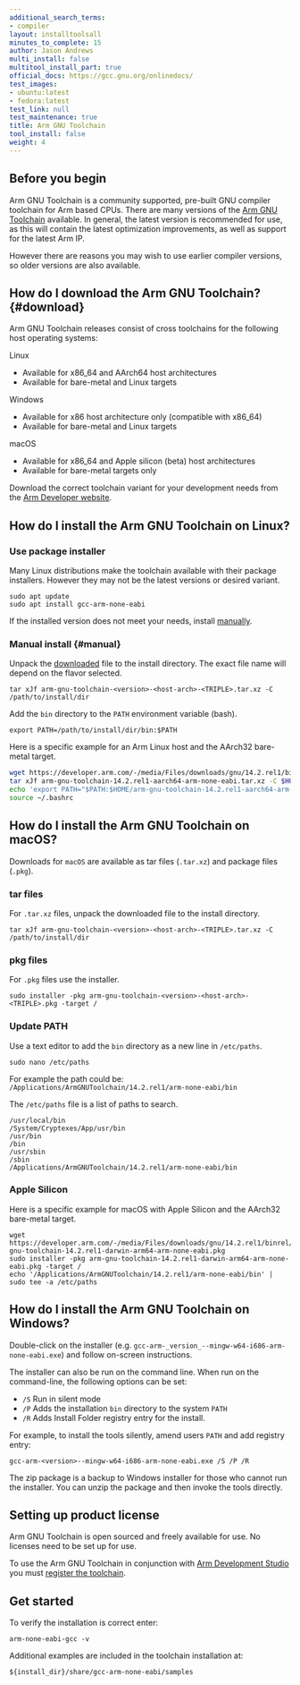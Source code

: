 ```yaml
---
additional_search_terms:
- compiler
layout: installtoolsall
minutes_to_complete: 15
author: Jason Andrews
multi_install: false
multitool_install_part: true
official_docs: https://gcc.gnu.org/onlinedocs/
test_images:
- ubuntu:latest
- fedora:latest
test_link: null
test_maintenance: true
title: Arm GNU Toolchain
tool_install: false
weight: 4
---
```


## Before you begin

Arm GNU Toolchain is a community supported, pre-built GNU compiler toolchain for Arm based CPUs.
There are many versions of the [Arm GNU Toolchain](https://developer.arm.com/Tools%20and%20Software/GNU%20Toolchain) available. In general, the latest version is recommended for use, as this will contain the latest optimization improvements, as well as support for the latest Arm IP.

However there are reasons you may wish to use earlier compiler versions, so older versions are also available.

## How do I download the Arm GNU Toolchain? {#download}

Arm GNU Toolchain releases consist of cross toolchains for the following host operating systems:

Linux
  * Available for x86_64 and AArch64 host architectures
  * Available for bare-metal and Linux targets

Windows
  * Available for x86 host architecture only (compatible with x86_64)
  * Available for bare-metal and Linux targets

macOS
  * Available for x86_64 and Apple silicon (beta) host architectures
  * Available for bare-metal targets only

Download the correct toolchain variant for your development needs from the [Arm Developer website](https://developer.arm.com/tools-and-software/open-source-software/developer-tools/gnu-toolchain/downloads).

## How do I install the Arm GNU Toolchain on Linux?

### Use package installer

Many Linux distributions make the toolchain available with their package installers. However they may not be the latest versions or desired variant.
```command
sudo apt update
sudo apt install gcc-arm-none-eabi
```
If the installed version does not meet your needs, install [manually](#manual).

### Manual install {#manual}

Unpack the [downloaded](#download) file to the install directory. The exact file name will depend on the flavor selected.

```console
tar xJf arm-gnu-toolchain-<version>-<host-arch>-<TRIPLE>.tar.xz -C /path/to/install/dir
```

Add the `bin` directory to the `PATH` environment variable (bash).
```console
export PATH=/path/to/install/dir/bin:$PATH
```

Here is a specific example for an Arm Linux host and the AArch32 bare-metal target.

```bash { target="ubuntu:latest" }
wget https://developer.arm.com/-/media/Files/downloads/gnu/14.2.rel1/binrel/arm-gnu-toolchain-14.2.rel1-aarch64-arm-none-eabi.tar.xz
tar xJf arm-gnu-toolchain-14.2.rel1-aarch64-arm-none-eabi.tar.xz -C $HOME
echo 'export PATH="$PATH:$HOME/arm-gnu-toolchain-14.2.rel1-aarch64-arm-none-eabi/bin"' >> ~/.bashrc
source ~/.bashrc
```

## How do I install the Arm GNU Toolchain on macOS?

Downloads for `macOS` are available as tar files (`.tar.xz`) and package files (`.pkg`).

### tar files
For `.tar.xz` files, unpack the downloaded file to the install directory.
```console
tar xJf arm-gnu-toolchain-<version>-<host-arch>-<TRIPLE>.tar.xz -C /path/to/install/dir
```

### pkg files
For `.pkg` files use the installer.
```console
sudo installer -pkg arm-gnu-toolchain-<version>-<host-arch>-<TRIPLE>.pkg -target /
```
### Update PATH
Use a text editor to add the `bin` directory as a new line in `/etc/paths`.
```console
sudo nano /etc/paths
```
For example the path could be: `/Applications/ArmGNUToolchain/14.2.rel1/arm-none-eabi/bin`

The `/etc/paths` file is a list of paths to search.

```console
/usr/local/bin
/System/Cryptexes/App/usr/bin
/usr/bin
/bin
/usr/sbin
/sbin
/Applications/ArmGNUToolchain/14.2.rel1/arm-none-eabi/bin
```

### Apple Silicon

Here is a specific example for macOS with Apple Silicon and the AArch32 bare-metal target.

```console
wget https://developer.arm.com/-/media/Files/downloads/gnu/14.2.rel1/binrel/arm-gnu-toolchain-14.2.rel1-darwin-arm64-arm-none-eabi.pkg
sudo installer -pkg arm-gnu-toolchain-14.2.rel1-darwin-arm64-arm-none-eabi.pkg -target /
echo '/Applications/ArmGNUToolchain/14.2.rel1/arm-none-eabi/bin' | sudo tee -a /etc/paths
```

## How do I install the Arm GNU Toolchain on Windows?

Double-click on the installer (e.g. `gcc-arm-_version_--mingw-w64-i686-arm-none-eabi.exe`) and follow on-screen instructions.

The installer can also be run on the command line. When run on
the command-line, the following options can be set:
  - `/S` Run in silent mode
  - `/P` Adds the installation `bin` directory to the system `PATH`
  - `/R` Adds Install Folder registry entry for the install.

For example, to install the tools silently, amend users `PATH` and add registry entry:
```console
gcc-arm-<version>--mingw-w64-i686-arm-none-eabi.exe /S /P /R
```
The zip package is a backup to Windows installer for those who cannot run the installer. You can unzip the package and then invoke the tools directly.

## Setting up product license

Arm GNU Toolchain is open sourced and freely available for use. No licenses need to be set up for use.

To use the Arm GNU Toolchain in conjunction with [Arm Development Studio](https://developer.arm.com/Tools%20and%20Software/Arm%20Development%20Studio) you must [register the toolchain](https://developer.arm.com/documentation/101469/2022-0/Installing-and-configuring-Arm-Development-Studio/Register-a-compiler-toolchain).

## Get started

To verify the installation is correct enter:
```console
arm-none-eabi-gcc -v
```

Additional examples are included in the toolchain installation at:
```console
${install_dir}/share/gcc-arm-none-eabi/samples
```
